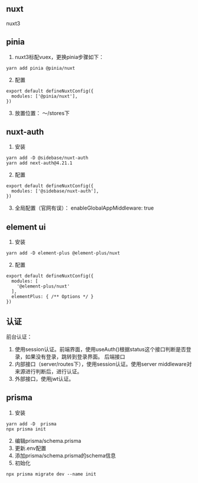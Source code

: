 ## nuxt 
nuxt3

## pinia
1. nuxt3标配vuex，更换pinia步骤如下：
```
yarn add pinia @pinia/nuxt
```
2. 配置
```
export default defineNuxtConfig({
  modules: ['@pinia/nuxt'],
})
```
3. 放置位置：
～/stores下

## nuxt-auth
1. 安装
```
yarn add -D @sidebase/nuxt-auth
yarn add next-auth@4.21.1
```
2. 配置
```
export default defineNuxtConfig({
  modules: ['@sidebase/nuxt-auth'],
})
``` 
3. 全局配置（官网有误）：    enableGlobalAppMiddleware: true

## element ui
1. 安装
```
yarn add -D element-plus @element-plus/nuxt
```
2. 配置
```
export default defineNuxtConfig({
  modules: [
    '@element-plus/nuxt'
  ],
  elementPlus: { /** Options */ }
})
```
## 认证
前台认证：
1. 使用session认证。前端界面，使用useAuth()根据status这个接口判断是否登录，如果没有登录，跳转到登录界面。 
后端接口
1. 内部接口（server/routes下），使用session认证。使用server middleware对来源进行判断后，进行认证。
2. 外部接口，使用jwt认证。 

## prisma
1. 安装
```
yarn add -D  prisma
npx prisma init
```
2. 编辑prisma/schema.prisma
3. 更新.env配置
4. 添加prisma/schema.prisma的schema信息
5. 初始化
```
npx prisma migrate dev --name init 
```

